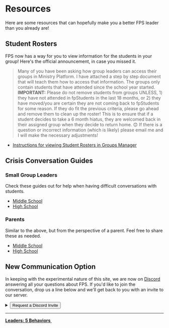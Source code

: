 # Resources  
Here are some resources that can hopefully make you a better FPS leader than you already are!  

## Student Rosters  
FPS now has a way for you to view information for the students in your group! Here's the official announcement, in case you missed it.  
> Many of you have been asking how group leaders can access their groups in Ministry Platform. I have attached a step by step document that will teach them how to access that information. The groups only contain students that have attended since the school year started. **IMPORTANT:** Please do not remove students from groups UNLESS, 1) they have not attended in fpStudents in the last 18 months, or 2) they have moved/you are certain they are not coming back to fpStudents for some reason. If they do fit the previous criteria, please go ahead and remove them to clean up the roster! This is to ensure that if a student decides to take a 6 month hiatus, they are welcomed back in their assigned group when they decide to return home. 😊  If there is a question or incorrect information (which is likely) please email me and I will make the necessary adjustments!  

- [Instructions for viewing Student Rosters in Groups Manager](groups-manager.pdf)  

## Crisis Conversation Guides  

### Small Group Leaders  
Check these guides out for help when having difficult conversations with students.  

- [Middle School](crisis-ms.pdf)  
- [High School](crisis-hs.pdf)  

### Parents  
Similar to the above, but from the perspective of a parent. Feel free to share these as needed.  

- [Middle School](crisis-ms-parents.pdf)  
- [High School](crisis-hs-parents.pdf)  

## New Communication Option  
In keeping with the experimental nature of this site, we are now on [Discord](https://discordapp.com) answering all your questions about FPS. If you'd like to join the conversation, drop us a line below and we'll get back to you with an invite to our server.  

<details>
  <summary><button type="button" class="btn btn-default btn-sm">Request a Discord Invite</button></summary>
  <form name="Discord-Request" netlify>
  	<br>Name: <input type="text" name="Leader"><br><br>
    I lead
    <select name="Grade">
      <option value="6th Grade">6th</option>
      <option value="7th Grade">7th</option>
      <option value="8th Grade">8th</option>
      <option value="9th Grade">9th</option>
      <option value="10th Grade">10th</option>
      <option value="11th Grade">11th</option>
      <option value="12th Grade">12th</option>
    </select>
    Grade
    <select name="Gender">
      <option value="Guys">Guys</option>
      <option value="Gals">Gals</option>
    </select><br><br>
    Send my invite via...<br>
    <input type="radio" name="SendBy" value="Email"> Email: <input type="email" name="Address"><br>
    <input type="radio" name="SendBy" value="Text"> Text Message: <input type="tel" name="Number" pattern="[0-9]{3}-[0-9]{3}-[0-9]{4}"> <i>Format: 123-456-7890</i><br><br>
    <div netlify-recaptcha></div><br>
    <button type="submit">Send Request Now</button>
  </form>
</details>  

<!--End of Markdown Content-->
<script src="scripts.js"></script>

<!--Bottom Page Nav Buttons-->
<hr>
<a class="btn btn-default btn-sm" href="/leaders" role="button"><b>Leaders: 5 Behaviors</b>&nbsp;<i class="fa fa-arrow-right"></i></a>
